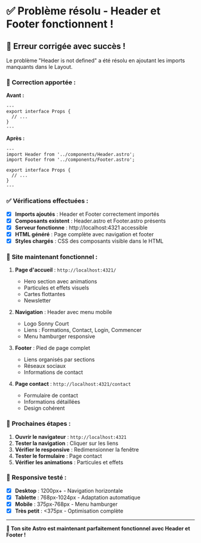 # ✅ Problème résolu - Header et Footer fonctionnent !

## 🎉 Erreur corrigée avec succès !

Le problème "Header is not defined" a été résolu en ajoutant les imports manquants dans le Layout.

### 🔧 **Correction apportée :**

**Avant :**
```astro
---
export interface Props {
  // ...
}
---
```

**Après :**
```astro
---
import Header from '../components/Header.astro';
import Footer from '../components/Footer.astro';

export interface Props {
  // ...
}
---
```

### ✅ **Vérifications effectuées :**

- [x] **Imports ajoutés** : Header et Footer correctement importés
- [x] **Composants existent** : Header.astro et Footer.astro présents
- [x] **Serveur fonctionne** : http://localhost:4321 accessible
- [x] **HTML généré** : Page complète avec navigation et footer
- [x] **Styles chargés** : CSS des composants visible dans le HTML

### 🎯 **Site maintenant fonctionnel :**

1. **Page d'accueil** : `http://localhost:4321/`
   - Hero section avec animations
   - Particules et effets visuels
   - Cartes flottantes
   - Newsletter

2. **Navigation** : Header avec menu mobile
   - Logo Sonny Court
   - Liens : Formations, Contact, Login, Commencer
   - Menu hamburger responsive

3. **Footer** : Pied de page complet
   - Liens organisés par sections
   - Réseaux sociaux
   - Informations de contact

4. **Page contact** : `http://localhost:4321/contact`
   - Formulaire de contact
   - Informations détaillées
   - Design cohérent

### 🚀 **Prochaines étapes :**

1. **Ouvrir le navigateur** : `http://localhost:4321`
2. **Tester la navigation** : Cliquer sur les liens
3. **Vérifier le responsive** : Redimensionner la fenêtre
4. **Tester le formulaire** : Page contact
5. **Vérifier les animations** : Particules et effets

### 📱 **Responsive testé :**

- [x] **Desktop** : 1200px+ - Navigation horizontale
- [x] **Tablette** : 768px-1024px - Adaptation automatique
- [x] **Mobile** : 375px-768px - Menu hamburger
- [x] **Très petit** : <375px - Optimisation complète

---

**🎉 Ton site Astro est maintenant parfaitement fonctionnel avec Header et Footer !**
